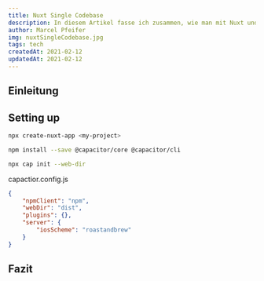 ```yaml
---
title: Nuxt Single Codebase
description: In diesem Artikel fasse ich zusammen, wie man mit Nuxt und Capacitor aus einer Codebase eine Webseite, Android und iOS App baut.
author: Marcel Pfeifer
img: nuxtSingleCodebase.jpg
tags: tech
createdAt: 2021-02-12
updatedAt: 2021-02-12
---
```


## Einleitung

## Setting up

```bash
npx create-nuxt-app <my-project>
```

```bash
npm install --save @capacitor/core @capacitor/cli
```

```bash
npx cap init --web-dir
```

capactior.config.js

```json
{
	"npmClient": "npm",
	"webDir": "dist",
	"plugins": {},
	"server": {
		"iosScheme": "roastandbrew"
	}
}
```

## Fazit
